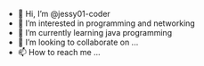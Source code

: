 - 👋 Hi, I’m @jessy01-coder
- 👀 I’m interested in programming and networking
- 🌱 I’m currently learning java programming
- 💞️ I’m looking to collaborate on ...
- 📫 How to reach me ...

<!---
jessy01-coder/jessy01-coder is a ✨ special ✨ repository because its `README.md` (this file) appears on your GitHub profile.
You can click the Preview link to take a look at your changes.
--->
